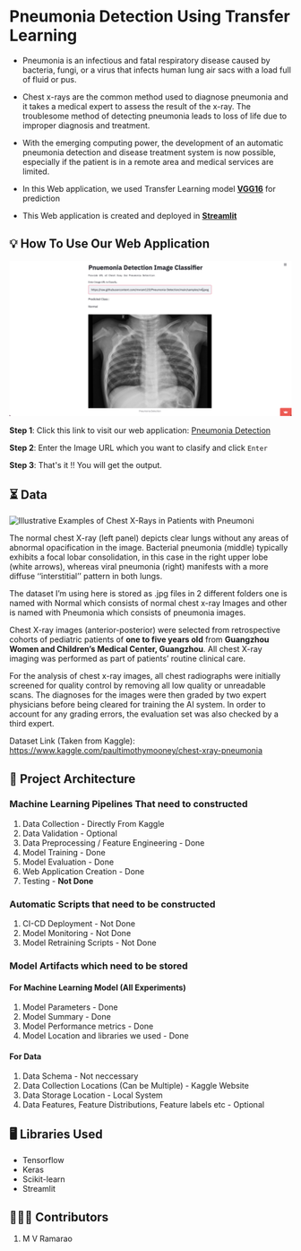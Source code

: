 # Pneumonia Detection Using Transfer Learning

* Pneumonia is an infectious and fatal respiratory disease caused by bacteria, fungi, or a virus that infects human lung air sacs with a load full of fluid or pus.

* Chest x-rays are the common method used to diagnose pneumonia and it takes a medical expert to assess the result of the x-ray. The troublesome method of detecting pneumonia leads to loss of life due to improper diagnosis and treatment.

* With the emerging computing power, the development of an automatic pneumonia detection and disease treatment system is now possible, especially if the patient is in a remote area and medical services are limited.

* In this Web application, we used Transfer Learning model [**VGG16**](https://keras.io/api/applications/vgg/) for prediction

* This Web application is created and deployed in [**Streamlit**](https://streamlit.io/)

## 💡 How To Use Our Web Application

![alt text](https://raw.githubusercontent.com/mvram123/mvram123/main/Pneumonia/Webapp.png)

**Step 1**: Click this link to visit our web application: [Pneumonia Detection](https://share.streamlit.io/mvram123/pneumonia-detection/main/app.py)

**Step 2**: Enter the Image URL which you want to clasify and click `Enter`

**Step 3**: That's it !! You will get the output.



## ⏳ Data

![Illustrative Examples of Chest X-Rays in Patients with Pneumoni](https://i.imgur.com/jZqpV51.png)

The normal chest X-ray (left panel) depicts clear lungs without any areas of abnormal opacification in the image. Bacterial pneumonia (middle) typically exhibits a focal lobar consolidation, in this case in the right upper lobe (white arrows), whereas viral pneumonia (right) manifests with a more diffuse ‘‘interstitial’’ pattern in both lungs.

The dataset I’m using here is stored as .jpg files in 2 different folders one is named with Normal which consists of normal chest x-ray Images and other is named with Pneumonia which consists of pneumonia images. 

Chest X-ray images (anterior-posterior) were selected from retrospective cohorts of pediatric patients of **one to five years old** from **Guangzhou Women and Children’s Medical Center, Guangzhou**. All chest X-ray imaging was performed as part of patients’ routine clinical care.

For the analysis of chest x-ray images, all chest radiographs were initially screened for quality control by removing all low quality or unreadable scans. The diagnoses for the images were then graded by two expert physicians before being cleared for training the AI system. In order to account for any grading errors, the evaluation set was also checked by a third expert.

Dataset Link (Taken from Kaggle): https://www.kaggle.com/paultimothymooney/chest-xray-pneumonia

## 📝 Project Architecture

### Machine Learning Pipelines That need to constructed

1. Data Collection - Directly From Kaggle
2. Data Validation - Optional
3. Data Preprocessing / Feature Engineering - Done
4. Model Training - Done
5. Model Evaluation - Done
6. Web Application Creation - Done
7. Testing - **Not Done**


### Automatic Scripts that need to be constructed

1. CI-CD Deployment - Not Done
2. Model Monitoring - Not Done
3. Model Retraining Scripts - Not Done

### Model Artifacts which need to be stored

#### For Machine Learning Model (All Experiments)

1. Model Parameters - Done
2. Model Summary - Done
3. Model Performance metrics - Done
4. Model Location and libraries we used - Done

#### For Data

1. Data Schema - Not neccessary
2. Data Collection Locations (Can be Multiple) - Kaggle Website
3. Data Storage Location - Local System
4. Data Features, Feature Distributions, Feature labels etc - Optional

## 🖥️ Libraries Used

* Tensorflow
* Keras
* Scikit-learn
* Streamlit

## 🧑🏼‍💻 Contributors

1. M V Ramarao


